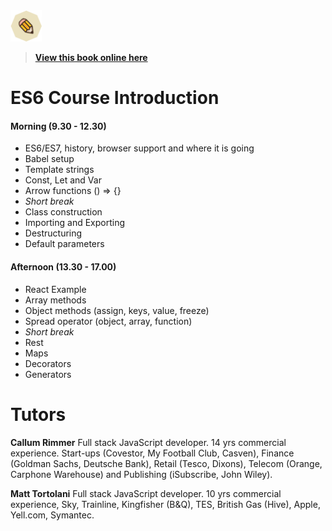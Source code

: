 <img src="img/logo.png" class="center-image" height="50" />

>
>**[View this book online here](https://pencyl.gitbooks.io/es6-book)**
>

# ES6 Course Introduction

#### Morning (9.30 - 12.30)
- ES6/ES7, history, browser support and where it is going
- Babel setup
- Template strings
- Const, Let and Var
- Arrow functions () => {}
- *Short break*
- Class construction
- Importing and Exporting
- Destructuring
- Default parameters

#### Afternoon (13.30 - 17.00)
- React Example
- Array methods
- Object methods (assign, keys, value, freeze)
- Spread operator (object, array, function)
- *Short break*
- Rest
- Maps
- Decorators
- Generators

# Tutors

**Callum Rimmer**
Full stack JavaScript developer. 14 yrs commercial experience. Start-ups (Covestor, My Football Club, Casven), Finance (Goldman Sachs, Deutsche Bank), Retail (Tesco, Dixons), Telecom (Orange, Carphone Warehouse) and Publishing (iSubscribe, John Wiley).

**Matt Tortolani**
Full stack JavaScript developer. 10 yrs commercial experience, Sky, Trainline, Kingfisher (B&Q), TES, British Gas (Hive), Apple, Yell.com, Symantec.
